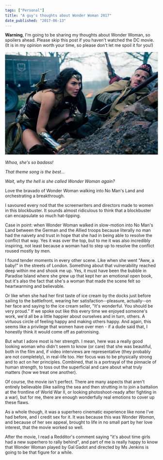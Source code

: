```yaml
---
tags: ["Personal"]
title: "A guy's thoughts about Wonder Woman 2017"
date_published: "2017-06-13"
---
```


**Warning**, I'm going to be sharing my thoughts about Wonder Woman, so spoilers ahead. Please skip this post if you haven't watched the DC movie. (It is in my opinion worth your time, so please don't let me spoil it for you!)

![Wonder Woman in the battlefield](images/WWbattlefieldpicture-1024x683.jpg)

_Whoa, she's so badass!_

_That theme song is the best..._

_Wait, why the hell is she called Wonder Woman again?_

Love the bravado of Wonder Woman walking into No Man's Land and orchestrating a breakthrough.

I savoured every nod that the screenwriters and directors made to women in this blockbuster. It sounds almost ridiculous to think that a blockbuster can encapsulate so much hat-tipping.

Case in point: when Wonder Woman walked in slow-motion into No Man's Land between the German and the Allied troops because literally no man had the naivety and trust in hope that she had in being able to resolve the conflict that way. Yes it was over the top, but to me it was also incredibly inspiring, not least because a woman had to step up to resolve the conflict roused mostly by men.

I found tender moments in every other scene. Like when she went "Aww, a baby!" in the streets of London. Something about that vulnerability reached deep within me and shook me up. Yes, it must have been the bubble in Paradise Island where she grew up that kept her an emotional open book, but it's also the fact that she's a woman that made the scene felt so heartwarming and believable.

Or like when she had her first taste of ice cream by the docks just before sailing to the battlefront, wearing her satisfaction--pleasure, actually--on her face and saying to the ice cream seller, "It's wonderful. You should be very proud." If we spoke out like this every time we enjoyed someone's work, we'd all be a little happier about ourselves and in turn, others. A virtuous circle of feeling happy and making others happy. And again, this seems like a privilege that women have over men - if a dude said that, I honestly think it would come off as patronising.

But what I adore most is her strength. I mean, here was a really good looking woman who didn't seem to know (or care) that she was beautiful, both in the film and, if video interviews are representative (they probably are not completely), in real-life too. Her focus was to be physically strong and to act on her principles. Combined, that is a portrayal of the pinnacle of human strength, to toss out the superficial and care about what truly matters (how we treat one another).

Of course, the movie isn't perfect. There are many aspects that aren't entirely believable (like sailing the sea and then strutting in to join a battalion at the frontline of World War II, or looking photoshoot-ready after fighting in a war), but for me, there are enough wonderfully real emotions to cover up these flaws.

As a whole though, it was a superhero cinematic experience like none I've had before, and I credit sex for it. It was because this was Wonder _Woman_, and because of her sex appeal, brought to life in no small part by her love interest, that the movie worked so well.

After the movie, I read a Redditor's comment saying "it's about time girls had a new superhero to rally behind", and part of me is really happy to know that Wonder Woman played by Gal Gadot and directed by Ms Jenkins is going to be that figure for a while.
